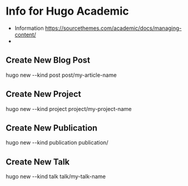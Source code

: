 # Info for Hugo Academic


- Information https://sourcethemes.com/academic/docs/managing-content/
- 


## Create New Blog Post

hugo new --kind post post/my-article-name

## Create New Project

hugo new --kind project project/my-project-name

## Create New Publication

hugo new --kind publication publication/<my-publication>

## Create New Talk

hugo new  --kind talk talk/my-talk-name


